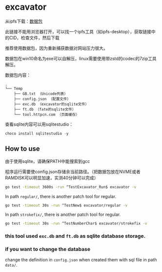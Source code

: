 # excavator

从ipfs下载：[数据包](https://ipfs.io/ipfs/QmZXYMee9TfSYsd7AUHfXa6vCuzr7fJVFBgMmJZ6czwT8Y?filename=excavator_unzip.exe)

此链接不能用浏览器打开，可以找一个ipfs工具（如ipfs-desktop），获取链接中的CID，检查文件，然后下载

推荐使用数据包，因为重新捕获数据对网站压力很大。

数据包在win10命名为exe可以自解压，linux需要使用带zstd的codec的7zip工具解压。

数据包内容：
```
.
└── Temp
    ├── GB.txt （Unicode列表）
    ├── config.json （配置文件）
    ├── exc.db （excavator的sqlite文件）
    ├── ft.db （fate的sqlite文件）
    └── tool.httpcn.com （页面缓存）
```

查看sqlite内容可以用sqlitestudio：

```powershell
choco install sqlitestudio -y
```

## How to use

由于使用sqlite，请确保PATH中能搜索到gcc

程序运行需要使config.json存储余当前路径。（把数据包放在NVME或者RAMDISK可以明显加速，实测40分钟可以完成）

```bash
go test -timeout 3600s -run ^TestExcavator_Run$ excavator -v
```

In path `regular/`, there is another patch tool for regular.

```bash
go test -timeout 30s -run ^TestNew$ excavator/regular -v
```

In path `strokefix/`, there is another patch tool for regular.

```bash
go test -timeout 30s -run ^TestNumberChar$ excavator/strokefix -v
```


### this tool used `exc.db` and `ft.db` as sqlite database storage.

### if you want to change the database

change the definition in `config.json`
when created them with sql file in path `data/`.
